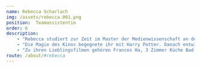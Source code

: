 ```yaml
---
name: Rebecca Scharlach
img: /assets/rebecca.001.png
position:  Teamassistentin 
order: 6
description:
    - "Rebecca studiert zur Zeit im Master der Medienwissenschaft an der Filmuniversität Babelsberg Konrad Wolf. Sie fühlt sich sowohl der Wissenschaft, als auch der Praxis verbunden. Im Team von Cinuru Research unterstützt sie die Gründer in allen Arbeitsbereichen."
    - "Die Magie des Kinos begegnete ihr mit Harry Potter. Danach entwickelte Rebecca einen Faible für internationale und nationale Independent & Mumblecore Filme."
    - "Zu ihren Lieblingsfilmen gehören Frances Ha, 3 Zimmer Küche Bad, Renn wenn du kannst, Love Steaks und Her."
route: /about/#rebecca
---
```

